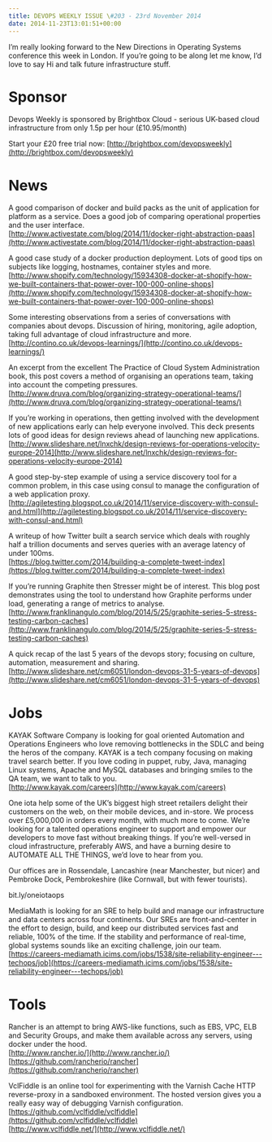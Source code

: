 ```yaml
---
title: DEVOPS WEEKLY ISSUE \#203 - 23rd November 2014 
date: 2014-11-23T13:01:51+00:00
---
```


I’m really looking forward to the New Directions in Operating Systems conference this week in London. If you’re going to be along let me know, I’d love to say Hi and talk future infrastructure stuff.


Sponsor
======

Devops Weekly is sponsored by Brightbox Cloud - serious UK-based cloud infrastructure from only 1.5p per hour (£10.95/month)

Start your £20 free trial now: [http://brightbox.com/devopsweekly](http://brightbox.com/devopsweekly)


News
====

A good comparison of docker and build packs as the unit of application for platform as a service. Does a good job of comparing operational properties and the user interface.
<br>[http://www.activestate.com/blog/2014/11/docker-right-abstraction-paas](http://www.activestate.com/blog/2014/11/docker-right-abstraction-paas)


A good case study of a docker production deployment. Lots of good tips on subjects like logging, hostnames, container styles and more.
<br>[http://www.shopify.com/technology/15934308-docker-at-shopify-how-we-built-containers-that-power-over-100-000-online-shops](http://www.shopify.com/technology/15934308-docker-at-shopify-how-we-built-containers-that-power-over-100-000-online-shops)


Some interesting observations from a series of conversations with companies about devops. Discussion of hiring, monitoring, agile adoption, taking full advantage of cloud infrastructure and more.
<br>[http://contino.co.uk/devops-learnings/](http://contino.co.uk/devops-learnings/)


An excerpt from the excellent The Practice of Cloud System Administration book, this post covers a method of organising an operations team, taking into account the competing pressures.
<br>[http://www.druva.com/blog/organizing-strategy-operational-teams/](http://www.druva.com/blog/organizing-strategy-operational-teams/)


If you’re working in operations, then getting involved with the development of new applications early can help everyone involved. This deck presents lots of good ideas for design reviews ahead of launching new applications.
<br>[http://www.slideshare.net/lnxchk/design-reviews-for-operations-velocity-europe-2014](http://www.slideshare.net/lnxchk/design-reviews-for-operations-velocity-europe-2014)


A good step-by-step example of using a service discovery tool for a common problem, in this case using consul to manage the configuration of a web application proxy.
<br>[http://agiletesting.blogspot.co.uk/2014/11/service-discovery-with-consul-and.html](http://agiletesting.blogspot.co.uk/2014/11/service-discovery-with-consul-and.html)


A writeup of how Twitter built a search service which deals with roughly half a trillion documents and serves queries with an average latency of under 100ms.
<br>[https://blog.twitter.com/2014/building-a-complete-tweet-index](https://blog.twitter.com/2014/building-a-complete-tweet-index)


If you’re running Graphite then Stresser might be of interest. This blog post demonstrates using the tool to understand how Graphite performs under load, generating a range of metrics to analyse.
<br>[http://www.franklinangulo.com/blog/2014/5/25/graphite-series-5-stress-testing-carbon-caches](http://www.franklinangulo.com/blog/2014/5/25/graphite-series-5-stress-testing-carbon-caches)


A quick recap of the last 5 years of the devops story; focusing on culture, automation, measurement and sharing.
<br>[http://www.slideshare.net/cm6051/london-devops-31-5-years-of-devops](http://www.slideshare.net/cm6051/london-devops-31-5-years-of-devops)


Jobs
====

KAYAK Software Company is looking for goal oriented Automation and Operations Engineers who love removing bottlenecks in the SDLC and being the heros of the company. KAYAK is a tech company focusing on making travel search better. If you love coding in puppet, ruby, Java, managing Linux systems, Apache and MySQL databases and bringing smiles to the QA team, we want to talk to you.
<br>[http://www.kayak.com/careers](http://www.kayak.com/careers)


One iota help some of the UK’s biggest high street retailers delight their customers on the web, on their mobile devices, and in-store. We process over £5,000,000 in orders every month, with much more to come. We’re looking for a talented operations engineer to support and empower our developers to move fast without breaking things. If you’re well-versed in cloud infrastructure, preferably AWS, and have a burning desire to AUTOMATE ALL THE THINGS, we’d love to hear from you.

Our offices are in Rossendale, Lancashire (near Manchester, but nicer) and Pembroke Dock, Pembrokeshire (like Cornwall, but with fewer tourists).

bit.ly/oneiotaops


MediaMath is looking for an SRE to help build and manage our infrastructure and data centers across four continents. Our SREs are front-and-center in the effort to design, build, and keep our distributed services fast and reliable, 100% of the time. If the stability and performance of real-time, global systems sounds like an exciting challenge, join our team.
<br>[https://careers-mediamath.icims.com/jobs/1538/site-reliability-engineer---techops/job](https://careers-mediamath.icims.com/jobs/1538/site-reliability-engineer---techops/job)


Tools
=====

Rancher is an attempt to bring AWS-like functions, such as EBS, VPC, ELB and Security Groups, and make them available across any servers, using docker under the hood.
<br>[http://www.rancher.io/](http://www.rancher.io/)
<br>[https://github.com/rancherio/rancher](https://github.com/rancherio/rancher)


VclFiddle is an online tool for experimenting with the Varnish Cache HTTP reverse-proxy in a sandboxed environment. The hosted version gives you a really easy way of debugging Varnish configuration.
<br>[https://github.com/vclfiddle/vclfiddle](https://github.com/vclfiddle/vclfiddle)
<br>[http://www.vclfiddle.net/](http://www.vclfiddle.net/)



